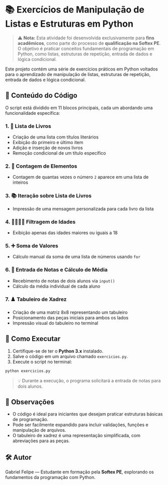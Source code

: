 # 📚 Exercícios de Manipulação de Listas e Estruturas em Python

> ⚠️ **Nota:** Esta atividade foi desenvolvida exclusivamente para **fins acadêmicos**, como parte do processo de **qualificação na Softex PE**. O objetivo é praticar conceitos fundamentais de programação em Python, como listas, estruturas de repetição, entrada de dados e lógica condicional.

Este projeto contém uma série de exercícios práticos em Python voltados para o aprendizado de manipulação de listas, estruturas de repetição, entrada de dados e lógica condicional.

## 🧠 Conteúdo do Código

O script está dividido em 11 blocos principais, cada um abordando uma funcionalidade específica:

### 1. 📖 Lista de Livros
- Criação de uma lista com títulos literários
- Exibição do primeiro e último item
- Adição e inserção de novos livros
- Remoção condicional de um título específico

### 2. 🔢 Contagem de Elementos
- Contagem de quantas vezes o número `2` aparece em uma lista de inteiros

### 3. 📚 Iteração sobre Lista de Livros
- Impressão de uma mensagem personalizada para cada livro da lista

### 4. 👨‍👩‍👧‍👦 Filtragem de Idades
- Exibição apenas das idades maiores ou iguais a 18

### 5. ➕ Soma de Valores
- Cálculo manual da soma de uma lista de números usando `for`

### 6. 📝 Entrada de Notas e Cálculo de Média
- Recebimento de notas de dois alunos via `input()`
- Cálculo da média individual de cada aluno

### 7. ♟️ Tabuleiro de Xadrez
- Criação de uma matriz 8x8 representando um tabuleiro
- Posicionamento das peças iniciais para ambos os lados
- Impressão visual do tabuleiro no terminal

## 🚀 Como Executar

1. Certifique-se de ter o **Python 3.x** instalado.
2. Salve o código em um arquivo chamado `exercicios.py`.
3. Execute o script no terminal:

```bash
python exercicios.py
```

> 💡 Durante a execução, o programa solicitará a entrada de notas para dois alunos.

## 📌 Observações

- O código é ideal para iniciantes que desejam praticar estruturas básicas de programação.
- Pode ser facilmente expandido para incluir validações, funções e manipulação de arquivos.
- O tabuleiro de xadrez é uma representação simplificada, com abreviações para as peças.

## 🛠️ Autor

Gabriel Felipe — Estudante em formação pela **Softex PE**, explorando os fundamentos da programação com Python.
